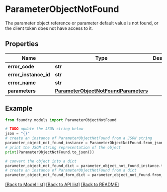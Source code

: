 # ParameterObjectNotFound

The parameter object reference or parameter default value is not found, or the client token does not have access to it.

## Properties

Name | Type | Description | Notes
------------ | ------------- | ------------- | -------------
**error_code** | **str** |  |
**error_instance_id** | **str** |  | \[optional\]
**error_name** | **str** |  |
**parameters** | [**ParameterObjectNotFoundParameters**](ParameterObjectNotFoundParameters.md) |  |

## Example

```python
from foundry.models import ParameterObjectNotFound

# TODO update the JSON string below
json = "{}"
# create an instance of ParameterObjectNotFound from a JSON string
parameter_object_not_found_instance = ParameterObjectNotFound.from_json(json)
# print the JSON string representation of the object
print(ParameterObjectNotFound.to_json())

# convert the object into a dict
parameter_object_not_found_dict = parameter_object_not_found_instance.to_dict()
# create an instance of ParameterObjectNotFound from a dict
parameter_object_not_found_form_dict = parameter_object_not_found.from_dict(parameter_object_not_found_dict)
```

[\[Back to Model list\]](../README.md#documentation-for-models) [\[Back to API list\]](../README.md#documentation-for-api-endpoints) [\[Back to README\]](../README.md)
